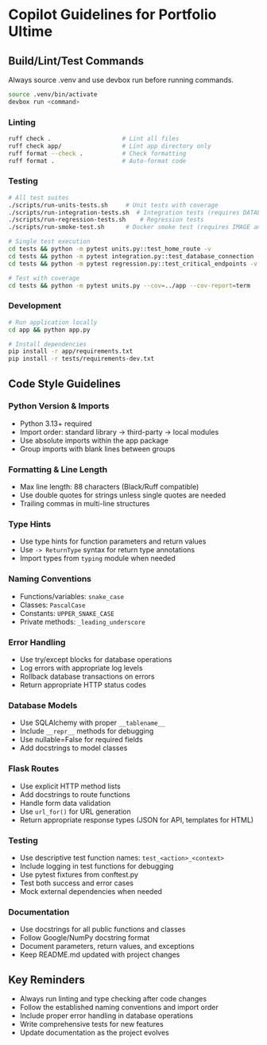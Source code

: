 # Copilot Guidelines for Portfolio Ultime

## Build/Lint/Test Commands

Always source .venv and use devbox run before running commands.

```bash
source .venv/bin/activate
devbox run <command>
```

### Linting

```bash
ruff check .                    # Lint all files
ruff check app/                 # Lint app directory only
ruff format --check .           # Check formatting
ruff format .                   # Auto-format code
```

### Testing

```bash
# All test suites
./scripts/run-units-tests.sh     # Unit tests with coverage
./scripts/run-integration-tests.sh  # Integration tests (requires DATABASE_URL)
./scripts/run-regression-tests.sh    # Regression tests
./scripts/run-smoke-test.sh      # Docker smoke test (requires IMAGE and NAME)

# Single test execution
cd tests && python -m pytest units.py::test_home_route -v
cd tests && python -m pytest integration.py::test_database_connection -v
cd tests && python -m pytest regression.py::test_critical_endpoints -v

# Test with coverage
cd tests && python -m pytest units.py --cov=../app --cov-report=term
```

### Development

```bash
# Run application locally
cd app && python app.py

# Install dependencies
pip install -r app/requirements.txt
pip install -r tests/requirements-dev.txt
```

## Code Style Guidelines

### Python Version & Imports

- Python 3.13+ required
- Import order: standard library → third-party → local modules
- Use absolute imports within the app package
- Group imports with blank lines between groups

### Formatting & Line Length

- Max line length: 88 characters (Black/Ruff compatible)
- Use double quotes for strings unless single quotes are needed
- Trailing commas in multi-line structures

### Type Hints

- Use type hints for function parameters and return values
- Use `-> ReturnType` syntax for return type annotations
- Import types from `typing` module when needed

### Naming Conventions

- Functions/variables: `snake_case`
- Classes: `PascalCase`
- Constants: `UPPER_SNAKE_CASE`
- Private methods: `_leading_underscore`

### Error Handling

- Use try/except blocks for database operations
- Log errors with appropriate log levels
- Rollback database transactions on errors
- Return appropriate HTTP status codes

### Database Models

- Use SQLAlchemy with proper `__tablename__`
- Include `__repr__` methods for debugging
- Use nullable=False for required fields
- Add docstrings to model classes

### Flask Routes

- Use explicit HTTP method lists
- Add docstrings to route functions
- Handle form data validation
- Use `url_for()` for URL generation
- Return appropriate response types (JSON for API, templates for HTML)

### Testing

- Use descriptive test function names: `test_<action>_<context>`
- Include logging in test functions for debugging
- Use pytest fixtures from conftest.py
- Test both success and error cases
- Mock external dependencies when needed

### Documentation

- Use docstrings for all public functions and classes
- Follow Google/NumPy docstring format
- Document parameters, return values, and exceptions
- Keep README.md updated with project changes

## Key Reminders

- Always run linting and type checking after code changes
- Follow the established naming conventions and import order
- Include proper error handling in database operations
- Write comprehensive tests for new features
- Update documentation as the project evolves
